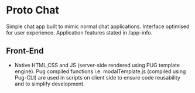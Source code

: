# Proto Chat
Simple chat app built to mimic normal chat applications. Interface optimised for user experience. Application features stated in /app-info.
## Front-End
* Native HTML,CSS and JS (server-side rendered using PUG template engine). Pug compiled functions i.e. modalTemplate.js (compiled using Pug-CLI) are used in scripts on client side to ensure code reusability and to simplify development. 